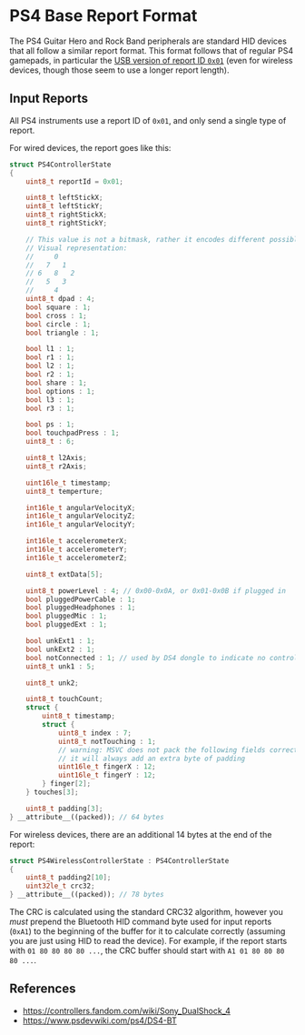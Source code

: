 # PS4 Base Report Format

The PS4 Guitar Hero and Rock Band peripherals are standard HID devices that all follow a similar report format. This format follows that of regular PS4 gamepads, in particular the [USB version of report ID `0x01`](https://controllers.fandom.com/wiki/Sony_DualShock_4#HID_Report_0x01_Input_USB/Dongle) (even for wireless devices, though those seem to use a longer report length).

## Input Reports

All PS4 instruments use a report ID of `0x01`, and only send a single type of report.

For wired devices, the report goes like this:

```cpp
struct PS4ControllerState
{
    uint8_t reportId = 0x01;

    uint8_t leftStickX;
    uint8_t leftStickY;
    uint8_t rightStickX;
    uint8_t rightStickY;

    // This value is not a bitmask, rather it encodes different possible states as individual numbers.
    // Visual representation:
    //     0
    //   7   1
    // 6   8   2
    //   5   3
    //     4
    uint8_t dpad : 4;
    bool square : 1;
    bool cross : 1;
    bool circle : 1;
    bool triangle : 1;

    bool l1 : 1;
    bool r1 : 1;
    bool l2 : 1;
    bool r2 : 1;
    bool share : 1;
    bool options : 1;
    bool l3 : 1;
    bool r3 : 1;

    bool ps : 1;
    bool touchpadPress : 1;
    uint8_t : 6;

    uint8_t l2Axis;
    uint8_t r2Axis;

    uint16le_t timestamp;
    uint8_t temperture;

    int16le_t angularVelocityX;
    int16le_t angularVelocityZ;
    int16le_t angularVelocityY;

    int16le_t accelerometerX;
    int16le_t accelerometerY;
    int16le_t accelerometerZ;

    uint8_t extData[5];

    uint8_t powerLevel : 4; // 0x00-0x0A, or 0x01-0x0B if plugged in
    bool pluggedPowerCable : 1;
    bool pluggedHeadphones : 1;
    bool pluggedMic : 1;
    bool pluggedExt : 1;

    bool unkExt1 : 1;
    bool unkExt2 : 1;
    bool notConnected : 1; // used by DS4 dongle to indicate no controller
    uint8_t unk1 : 5;

    uint8_t unk2;

    uint8_t touchCount;
    struct {
        uint8_t timestamp;
        struct {
            uint8_t index : 7;
            uint8_t notTouching : 1;
            // warning: MSVC does not pack the following fields correctly, even with "#include <pshpack1.h>"!
            // it will always add an extra byte of padding
            uint16le_t fingerX : 12;
            uint16le_t fingerY : 12;
        } finger[2];
    } touches[3];

    uint8_t padding[3];
} __attribute__((packed)); // 64 bytes
```

For wireless devices, there are an additional 14 bytes at the end of the report:

```cpp
struct PS4WirelessControllerState : PS4ControllerState
{
    uint8_t padding2[10];
    uint32le_t crc32;
} __attribute__((packed)); // 78 bytes
```

The CRC is calculated using the standard CRC32 algorithm, however you *must* prepend the Bluetooth HID command byte used for input reports (`0xA1`) to the beginning of the buffer for it to calculate correctly (assuming you are just using HID to read the device). For example, if the report starts with `01 80 80 80 80 ...`, the CRC buffer should start with `A1 01 80 80 80 80 ...`.

## References

- https://controllers.fandom.com/wiki/Sony_DualShock_4
- https://www.psdevwiki.com/ps4/DS4-BT
